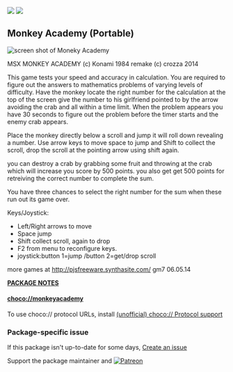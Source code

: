 [![](https://img.shields.io/chocolatey/v/monkeyacademy?color=green&label=monkeyacademy)](https://chocolatey.org/packages/monkeyacademy) [![](https://img.shields.io/chocolatey/dt/monkeyacademy)](https://chocolatey.org/packages/monkeyacademy)

## Monkey Academy (Portable)

![screen shot of Moneky Academy](http://pjsfreeware.synthasite.com/resources/monkey.png)

MSX MONKEY ACADEMY (c)  Konami 1984
remake (c) crozza 2014

This game tests your speed and accuracy in calculation. You are required to figure out the answers to mathematics problems of varying levels of difficulty. Have the monkey locate the right number for the calculation at the top of the screen give the number to his girlfriend pointed to by the arrow avoiding the crab and all within a time limit.
When the problem appears you have 30 seconds to figure out the problem before the timer starts and the enemy crab appears.

Place the monkey directly below a scroll and jump it will roll down revealing a number. Use arrow keys to move space to jump and Shift to collect the scroll, drop the scroll at the pointing arrow using shift again.

you can destroy a crab by grabbing some fruit and throwing at the crab which will increase you score by 500 points.
you also get get 500 points for retreiving the correct number to complete the sum.

You have three chances to select the right number for the sum when these run out its game over.

Keys/Joystick:
* Left/Right arrows to move
* Space jump
* Shift collect scroll, again to drop
* F2 from menu to reconfigure keys.
* joystick:button 1=jump /button 2=get/drop scroll

more games at http://pjsfreeware.synthasite.com/
gm7 06.05.14



**[PACKAGE NOTES](https://github.com/bcurran3/ChocolateyPackages/blob/master/monkeyacademy/readme.md)**

#### [choco://monkeyacademy](choco://monkeyacademy)
To use choco:// protocol URLs, install [(unofficial) choco:// Protocol support ](https://chocolatey.org/packages/choco-protocol-support)

### Package-specific issue
If this package isn't up-to-date for some days, [Create an issue](https://github.com/tunisiano187/Chocolatey-packages/issues/new/choose)

Support the package maintainer and [![Patreon](https://cdn.jsdelivr.net/gh/tunisiano187/Chocolatey-packages@d15c4e19c709e7148588d4523ffc6dd3cd3c7e5e/icons/patreon.png)](https://www.patreon.com/bePatron?u=39585820)
